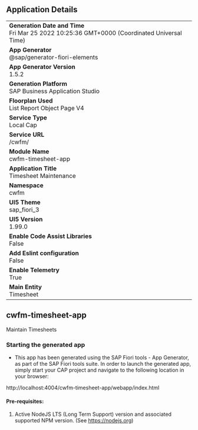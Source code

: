## Application Details
|               |
| ------------- |
|**Generation Date and Time**<br>Fri Mar 25 2022 10:25:36 GMT+0000 (Coordinated Universal Time)|
|**App Generator**<br>@sap/generator-fiori-elements|
|**App Generator Version**<br>1.5.2|
|**Generation Platform**<br>SAP Business Application Studio|
|**Floorplan Used**<br>List Report Object Page V4|
|**Service Type**<br>Local Cap|
|**Service URL**<br>/cwfm/
|**Module Name**<br>cwfm-timesheet-app|
|**Application Title**<br>Timesheet Maintenance|
|**Namespace**<br>cwfm|
|**UI5 Theme**<br>sap_fiori_3|
|**UI5 Version**<br>1.99.0|
|**Enable Code Assist Libraries**<br>False|
|**Add Eslint configuration**<br>False|
|**Enable Telemetry**<br>True|
|**Main Entity**<br>Timesheet|

## cwfm-timesheet-app

Maintain Timesheets

### Starting the generated app

-   This app has been generated using the SAP Fiori tools - App Generator, as part of the SAP Fiori tools suite.  In order to launch the generated app, simply start your CAP project and navigate to the following location in your browser:

http://localhost:4004/cwfm-timesheet-app/webapp/index.html

#### Pre-requisites:

1. Active NodeJS LTS (Long Term Support) version and associated supported NPM version.  (See https://nodejs.org)


